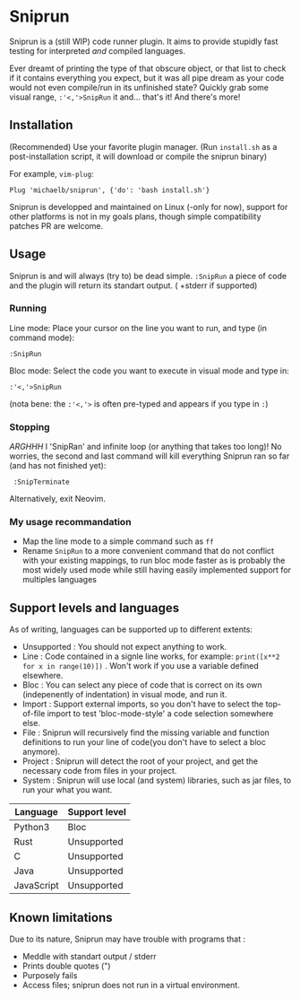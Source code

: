 # Sniprun

Sniprun is a (still WIP) code runner plugin. It aims to provide stupidly fast testing for interpreted _and_ compiled languages.

Ever dreamt of printing the type of that obscure object, or that list to check if it contains everything you expect, but it was all pipe dream as your code would not even compile/run in its unfinished state?
Quickly grab some visual range, `:'<,'>SnipRun` it and... that's it! And there's more!

## Installation

(Recommended) Use your favorite plugin manager. (Run `install.sh` as a post-installation script, it will download or compile the sniprun binary)

For example, `vim-plug`:

```vim
Plug 'michaelb/sniprun', {'do': 'bash install.sh'}
```

Sniprun is developped and maintained on Linux (-only for now), support for other platforms is not in my goals plans, though simple compatibility patches PR are welcome.

## Usage

Sniprun is and will always (try to) be dead simple. `:SnipRun` a piece of code and the plugin will return its standart output. ( +stderr if supported)

### Running

Line mode: Place your cursor on the line you want to run, and type (in command mode):

```vim
:SnipRun

```

Bloc mode: Select the code you want to execute in visual mode and type in:

```vim
:'<,'>SnipRun
```

(nota bene: the `:'<,'>` is often pre-typed and appears if you type in `:`)

### Stopping

_ARGHHH_ I 'SnipRan' and infinite loop (or anything that takes too long)!
No worries, the second and last command will kill everything Sniprun ran so far (and has not finished yet):

```vim
 :SnipTerminate
```

Alternatively, exit Neovim.

### My usage recommandation

- Map the line mode to a simple command such as `ff`
- Rename `SnipRun` to a more convenient command that do not conflict with your existing mappings, to run bloc mode faster as is probably the most widely used mode while still having easily implemented support for multiples languages

## Support levels and languages

As of writing, languages can be supported up to different extents:

- Unsupported : You should not expect anything to work.
- Line : Code contained in a signle line works, for example: `print([x**2 for x in range(10)])` . Won't work if you use a variable defined elsewhere.
- Bloc : You can select any piece of code that is correct on its own (indepenently of indentation) in visual mode, and run it.
- Import : Support external imports, so you don't have to select the top-of-file import to test 'bloc-mode-style' a code selection somewhere else.
- File : Sniprun will recursively find the missing variable and function definitions to run your line of code(you don't have to select a bloc anymore).
- Project : Sniprun will detect the root of your project, and get the necessary code from files in your project.
- System : Sniprun will use local (and system) libraries, such as jar files, to run your what you want.

| Language   | Support level |
| ---------- | ------------- |
| Python3    | Bloc          |
| Rust       | Unsupported   |
| C          | Unsupported   |
| Java       | Unsupported   |
| JavaScript | Unsupported   |

## Known limitations

Due to its nature, Sniprun may have trouble with programs that :

- Meddle with standart output / stderr
- Prints double quotes (")
- Purposely fails
- Access files; sniprun does not run in a virtual environment.
